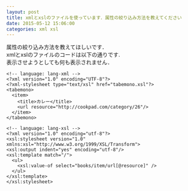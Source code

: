 ```yaml
---
layout: post
title: xmlとxslのファイルを使っています．属性の絞り込み方法を教えてください
date: 2015-05-12 15:06:00
categories: xml xsl
---
```

<p>属性の絞り込み方法を教えてほしいです．<br>
xmlとxslのファイルのコードは以下の通りです.<br>
表示させようとしても何も表示されません．</p>

<pre><code>&lt;!-- language: lang-xml --&gt;
&lt;?xml version="1.0" encoding="UTF-8"?&gt;
&lt;?xml-stylesheet type="text/xsl" href="tabemono.xsl"?&gt;
&lt;tabemono&gt;
  &lt;item&gt;
    &lt;title&gt;カレー&lt;/title&gt;
    &lt;url resource="http://cookpad.com/category/26"/&gt;
  &lt;/item&gt;
&lt;/tabemono&gt;

&lt;!-- language: lang-xsl --&gt;
&lt;?xml version="1.0" encoding="utf-8"?&gt;
&lt;xsl:stylesheet version="1.0" xmlns:xsl="http://www.w3.org/1999/XSL/Transform"&gt;
&lt;xsl:output indent="yes" encoding="utf-8"/&gt;
&lt;xsl:template match="/"&gt;
  &lt;ul&gt;  
    &lt;xsl:value-of select="books/item/url[@resource]" /&gt;
  &lt;/ul&gt;
&lt;/xsl:template&gt;
&lt;/xsl:stylesheet&gt;
</code></pre>
